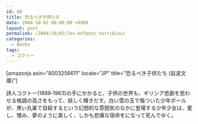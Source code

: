 ```yaml
---
id: 68
title: 恐るべき子供たち
date: 2004-10-02 00:00:00 +0900
layout: post
permalink: /2004/10/02/les-enfants-terribles/
categories:
  - Books
tags:
  - コクトー
---
```

[amazonjs asin=&#8221;4003256611&#8243; locale=&#8221;JP&#8221; title=&#8221;恐るべき子供たち (岩波文庫)&#8221;]

詩人コクトー(1889‐1963)の手にかかると、子供の世界も、ギリシア悲劇を思わせる格調の高さをもって、妖しく輝きだす。白い雪の玉で傷ついた少年ポールが、黒い丸薬で自殺するという幻想的な雰囲気のなかに登場する少年少女は、愛し、憎み、夢のように美しく、しかも悲痛な宿命をになって死んでゆく。
